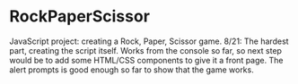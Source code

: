 # RockPaperScissor

JavaScript project: creating a Rock, Paper, Scissor game.
8/21: The hardest part, creating the script itself. Works from the console so far, so next step would be to add some HTML/CSS components to give it a front page. The alert prompts is good enough so far to show that the game works. 